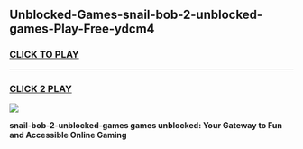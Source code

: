 
## Unblocked-Games-snail-bob-2-unblocked-games-Play-Free-ydcm4
<h3>
<a href="https://premium76.site?title=snail-bob-2-unblocked-games&ref=20A">CLICK TO PLAY</a></h3>
<hr>

<h3>
<a href="https://premium76.site?title=snail-bob-2-unblocked-games&ref=20A">CLICK 2 PLAY</a>
  
</h3>

<a href="https://premium76.site?title=snail-bob-2-unblocked-games&ref=20A"><img src="https://clearcache.store/games.png"></a>


**snail-bob-2-unblocked-games games unblocked: Your Gateway to Fun and Accessible Online Gaming**
